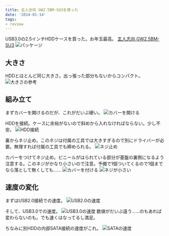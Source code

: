 ```yaml
---
title: 玄人志向 GW2.5BM-SU3を買った
date: '2014-01-14'
tags:
- review
---
```


USB3.0の2.5インチHDDケースを買った。お年玉最高。
[玄人志向 GW2.5BM-SU3](http://www.kuroutoshikou.com/modules/display/?iid=1501)
![パッケージ](gw2-5bm-su3-01.jpg)

## 大きさ
HDDとほとんど同じ大きさ。出っ張った部分もないからコンパクト。
![大きさの参考](gw2-5bm-su3-02.jpg)


## 組み立て
まずカバーを開けるのだが、これがだいぶ硬い。
![カバーを開ける](gw2-5bm-su3-03.jpg)

HDDを接続。ケースに余裕がないので斜めから入れなければならない。少し不安。
![HDD接続](gw2-5bm-su3-04.jpg)


裏からネジ止め。このネジは付属の工具では大きすぎるので別にドライバーが必要。無理すれば付属の工具でも締められる。
![ネジ止め](gw2-5bm-su3-05.jpg)

カバーをつけてネジ止め。ビニールがはられている部分が基盤の裏側になるよう注意する。このネジがかなり小さいので注意。予備で1個ついてくるので1個までなら落として無くしても……
![カバーを付ける](gw2-5bm-su3-06.jpg)
![ネジが小さい](gw2-5bm-su3-07.jpg)

## 速度の変化
まずはUSB2.0接続での速度。
![USB2.0の速度](gw2-5bm-su3-08.jpg)


そして、USB3.0での速度。
![USB3.0の速度](gw2-5bm-su3-09.jpg)
数値がだいぶ違う……のもあれば変わらないのも。でも速くはなってるし満足。


ちなみに別HDDの内部SATA接続の速度がこれ。
![SATAの速度](gw2-5bm-su3-10.jpg)
